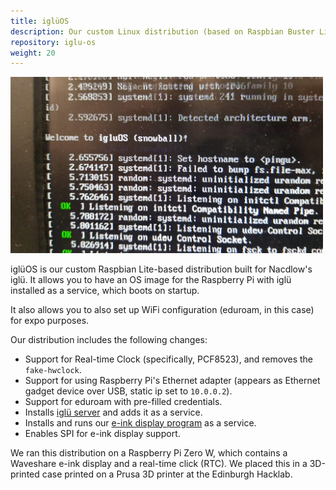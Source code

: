```yaml
---
title: iglüOS
description: Our custom Linux distribution (based on Raspbian Buster Lite) built for our Raspberry Pi Zero W, which enables Ethernet Driver, SPI for e-ink display, and our custom services.
repository: iglu-os
weight: 20
---
```


<img src="/igluOS.jpeg" width="500" />

iglüOS is our custom Raspbian Lite-based distribution built for Nacdlow's iglü.
It allows you to have an OS image for the Raspberry Pi with iglü installed as a
service, which boots on startup.

It also allows you to also set up WiFi configuration (eduroam, in this case)
for expo purposes.

Our distribution includes the following changes:

- Support for Real-time Clock (specifically, PCF8523), and removes the
  `fake-hwclock`.
- Support for using Raspberry Pi's Ethernet adapter (appears as Ethernet gadget
  device over USB, static ip set to `10.0.0.2`).
- Support for eduroam with pre-filled credentials.
- Installs [iglü server](/iglu) and adds it as a service.
- Installs and runs our [e-ink display program](/e-ink/) as a service.
- Enables SPI for e-ink display support.

We ran this distribution on a Raspberry Pi Zero W, which contains a Waveshare
e-ink display and a real-time click (RTC). We placed this in a 3D-printed case
printed on a Prusa 3D printer at the Edinburgh Hacklab.
